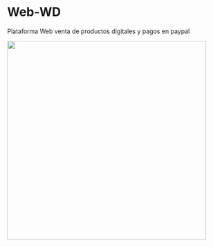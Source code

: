 # Web-WD
Plataforma Web venta de productos digitales y pagos en paypal
<p aling="center">
<img width="460" heigth="300" src="sample/ezgif.com-gif-maker.gif">
